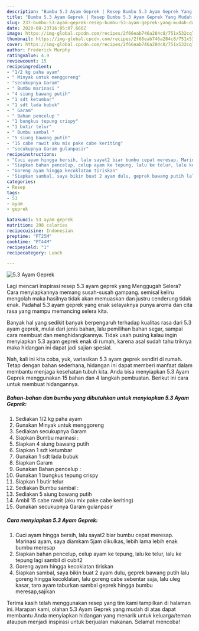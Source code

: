 ```yaml
---
description: "Bumbu 5.3 Ayam Geprek | Resep Bumbu 5.3 Ayam Geprek Yang Mudah Dan Praktis"
title: "Bumbu 5.3 Ayam Geprek | Resep Bumbu 5.3 Ayam Geprek Yang Mudah Dan Praktis"
slug: 237-bumbu-53-ayam-geprek-resep-bumbu-53-ayam-geprek-yang-mudah-dan-praktis
date: 2020-08-23T16:05:07.666Z
image: https://img-global.cpcdn.com/recipes/2f66eab746a284c8/751x532cq70/53-ayam-geprek-foto-resep-utama.jpg
thumbnail: https://img-global.cpcdn.com/recipes/2f66eab746a284c8/751x532cq70/53-ayam-geprek-foto-resep-utama.jpg
cover: https://img-global.cpcdn.com/recipes/2f66eab746a284c8/751x532cq70/53-ayam-geprek-foto-resep-utama.jpg
author: Frederick Murphy
ratingvalue: 4.9
reviewcount: 15
recipeingredient:
- "1/2 kg paha ayam"
- " Minyak untuk menggoreng"
- "secukupnya Garam"
- " Bumbu marinasi "
- "4 siung bawang putih"
- "1 sdt ketumbar"
- "1 sdt lada bubuk"
- " Garam"
- " Bahan pencelup "
- "1 bungkus tepung crispy"
- "1 butir telur"
- " Bumbu sambal "
- "5 siung bawang putih"
- "15 cabe rawit aku mix pake cabe keriting"
- "secukupnya Garam gulanpasir"
recipeinstructions:
- "Cuci ayam hingga bersih, lalu sayat2 biar bumbu cepat meresap. Marinasi ayam, saya diamkam 5jam dikulkas, lebih lama lebih enak bumbu meresap"
- "Siapkan bahan pencelup, celup ayam ke tepung, lalu ke telur, lalu ke tepung lagi sambil di cubit2"
- "Goreng ayam hingga kecoklatan tiriskan"
- "Siapkan sambal, saya bikin buat 2 ayam dulu, geprek bawang putih lalu goreng hingga kecoklatan, lalu goreng cabe sebentar saja, lalu uleg kasar, taro ayam taburkan sambal geprek hingga bumbu meresap,sajikan"
categories:
- Resep
tags:
- 53
- ayam
- geprek

katakunci: 53 ayam geprek 
nutrition: 298 calories
recipecuisine: Indonesian
preptime: "PT25M"
cooktime: "PT44M"
recipeyield: "1"
recipecategory: Lunch

---
```



![5.3 Ayam Geprek](https://img-global.cpcdn.com/recipes/2f66eab746a284c8/751x532cq70/53-ayam-geprek-foto-resep-utama.jpg)

Lagi mencari inspirasi resep 5.3 ayam geprek yang Menggugah Selera? Cara menyiapkannya memang susah-susah gampang. semisal keliru mengolah maka hasilnya tidak akan memuaskan dan justru cenderung tidak enak. Padahal 5.3 ayam geprek yang enak selayaknya punya aroma dan cita rasa yang mampu memancing selera kita.

Banyak hal yang sedikit banyak berpengaruh terhadap kualitas rasa dari 5.3 ayam geprek, mulai dari jenis bahan, lalu pemilihan bahan segar, sampai cara membuat dan menghidangkannya. Tidak usah pusing kalau ingin menyiapkan 5.3 ayam geprek enak di rumah, karena asal sudah tahu triknya maka hidangan ini dapat jadi sajian spesial.




Nah, kali ini kita coba, yuk, variasikan 5.3 ayam geprek sendiri di rumah. Tetap dengan bahan sederhana, hidangan ini dapat memberi manfaat dalam membantu menjaga kesehatan tubuh kita. Anda bisa menyiapkan 5.3 Ayam Geprek menggunakan 15 bahan dan 4 langkah pembuatan. Berikut ini cara untuk membuat hidangannya.

<!--inarticleads1-->

##### Bahan-bahan dan bumbu yang dibutuhkan untuk menyiapkan 5.3 Ayam Geprek:

1. Sediakan 1/2 kg paha ayam
1. Gunakan  Minyak untuk menggoreng
1. Sediakan secukupnya Garam
1. Siapkan  Bumbu marinasi :
1. Siapkan 4 siung bawang putih
1. Siapkan 1 sdt ketumbar
1. Gunakan 1 sdt lada bubuk
1. Siapkan  Garam
1. Gunakan  Bahan pencelup :
1. Gunakan 1 bungkus tepung crispy
1. Siapkan 1 butir telur
1. Sediakan  Bumbu sambal :
1. Sediakan 5 siung bawang putih
1. Ambil 15 cabe rawit (aku mix pake cabe keriting)
1. Gunakan secukupnya Garam gulanpasir




<!--inarticleads2-->

##### Cara menyiapkan 5.3 Ayam Geprek:

1. Cuci ayam hingga bersih, lalu sayat2 biar bumbu cepat meresap. Marinasi ayam, saya diamkam 5jam dikulkas, lebih lama lebih enak bumbu meresap
1. Siapkan bahan pencelup, celup ayam ke tepung, lalu ke telur, lalu ke tepung lagi sambil di cubit2
1. Goreng ayam hingga kecoklatan tiriskan
1. Siapkan sambal, saya bikin buat 2 ayam dulu, geprek bawang putih lalu goreng hingga kecoklatan, lalu goreng cabe sebentar saja, lalu uleg kasar, taro ayam taburkan sambal geprek hingga bumbu meresap,sajikan




Terima kasih telah menggunakan resep yang tim kami tampilkan di halaman ini. Harapan kami, olahan 5.3 Ayam Geprek yang mudah di atas dapat membantu Anda menyiapkan hidangan yang menarik untuk keluarga/teman ataupun menjadi inspirasi untuk berjualan makanan. Selamat mencoba!
